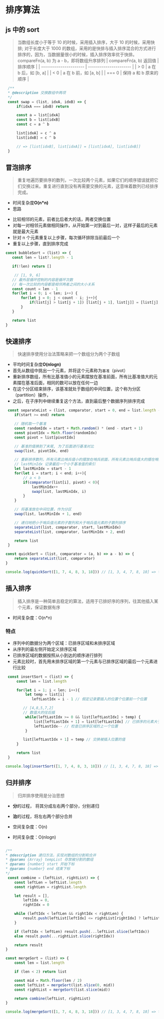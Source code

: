 # 排序算法

## js 中的 sort

> 当数组长度小于等于 10 的时候，采用插入排序，大于 10 的时候，采用快排;
> 对于长度大于 1000 的数组，采用的是快排与插入排序混合的方式进行排序的，因为，当数据量很小的时候，插入排序效率优于快排。
> compareFn(a, b) 为 a - b，即将数组升序排列
> | compareFn(a, b) 返回值 | 排序顺序 |
> | ---------------------- | ---------------------- |
> | > 0 | a 在 b 后，如 [b, a] |
> | < 0 | a 在 b 前，如 [a, b] |
> | === 0 | 保持 a 和 b 原来的顺序 |

```JavaScript
 /**
 * @description 交换数组中两项
 */
 const swap = (list, idxA, idxB) => {
     if(idxA === idxB) return

     const a = list[idxA]
     const b = list[idxB]
     const c = a ^ b

     list[idxA] = c ^ a
     list[idxB] = c ^ b

     // => [list[idxB], list[idxA]] = [list[idxA], list[idxB]]
 }
```

## 冒泡排序

> 重复地遍历要排序的数列，一次比较两个元素，如果它们的顺序错误就把它们交换过来。重复进行直到没有再需要交换的元素，这意味着数列已经排序完成。

-   时间复杂度**O(n\*n)**
-   思路

*   比较相邻的元素，前者比后者大的话，两者交换位置
*   对每一对相邻元素做相同操作，从开始第一对到最后一对，这样子最后的元素就是最大元素
*   针对 n 个元素重复以上步骤，每次循环排除当前最后一个
*   重复以上步骤，直到排序完成

```JavaScript
const bubbleSort = (list) => {
   const len = list?.length - 1

   if(!len) return []

    // [1, 9, 6]
   // 最外层循环控制的内容是循环次数
   // 每一次比较的内容都是相邻两者之间的大小关系
   const count = len - 1
   for(let i = 0; i < len; i++) {
       for(let j = 0; j < count - i; j++){
           if(list[j] > list[j + 1]) [list[j + 1], list[j]] = [list[j], list[j + 1]]
       }
   }

   return list
}
```

## 快速排序

> 快速排序使用分治法策略来把一个数组分为两个子数组

-   平均时间复杂度**O(nlogn)**
-   首先从数组中挑出一个元素，并将这个元素称为<code>基准</code>（pivot）
-   重新排序数组，所有比基准值小的元素摆放在基准前面，所有比基准值大的元素摆在基准后面，相同的数可以放在任何一边
-   在这个分区结束排序，该基准就处于数组的中间位置，这个称为分区（partition）操作，
-   之后，在子序列中继续重复这个方法，直到最后整个数据序列排序完成

```JavaScript
 const separateList = (list, comparator, start = 0, end = list.length - 1) => {
    if(start >= end) return

    // 随机取一个基准
    const randomIdx = start + Math.random() * (end - start + 1)
    const pivotIdx = Math.floor(randomIdx)
    const pivot = list[pivotIdx]

    // 基准的值换到了末尾, 为了后面进行基准对比
    swap(list, pivotIdx, end)

    // 重新排序数列，所有元素比哨兵值小的摆放在哨兵前面，所有元素比哨兵值大的摆在哨兵的后面（相同的数可以到任一边）
    // lastMinIdx 记录最后一个小于基准值的索引
    let lastMinIdx = start - 1
    for(let i = start; i < end; i++){
        // a < b
        if(comparator(list[i], pivot) < 0){
            lastMinIdx++
            swap(list, lastMinIdx, i)
        }
    }

    // 将基准放在中间位置，作为分区
    swap(list, lastMinIdx + 1, end)

    // 递归地把小于哨兵值元素的子数列和大于哨兵值元素的子数列排序
    separateList(list, comparator, start, lastMinIdx)
    separateList(list, comparator, lastMinIdx + 2, end)

    return list
 }

const quickSort = (list, comparator = (a, b) => a - b) => {
    return separateList(list, comparator)
}

console.log(quickSort([1, 7, 4, 8, 3, 18])) // [1, 3, 4, 7, 8, 18] => take 0.069 s
```

## 插入排序

> 插入排序是一种简单且稳定的算法，适用于已排好序的序列，往其他插入某个元素，保证数据有序

-   时间复杂度：O(n\*n)

### 特点

-   序列中的数据分为两个区域：已排序区域和未排序区域
-   从序列的最左侧开始定义排序区域
-   已排序区域的数据按照从小到达的顺序进行排列
-   元素比较时，首先用未排序区域的第一个元素与已排序区域的最后一个元素进行比较

```JavaScript
 const insertSort = (list) => {
     const len = list.length

     for(let i = 1; i < len; i++){
         let temp = list[i]
            leftLastIdx = i - 1 // 假定记录要插入的位置个位置前一个位置

        // [4,8,5,7,2]
        // 数值大的往后插
         while(leftLastIdx >= 0 && list[leftLastIdx] > temp) {
             list[leftLastIdx + 1] = list[leftLastIdx] // 已排序的元素大于新元素，将该元素插到一下个位置
             leftLastIdx-- // 检查已排序区域的上一个位置
         }

        list[leftLastIdx + 1] = temp // 交换被插入位置的值
     }

     return list
 }

console.log(insertSort([1, 7, 4, 8, 3, 18])) // [1, 3, 4, 7, 8, 18] => take 0.066 s
```

## 归并排序

> 归并排序使用是分治思想

-   **分**的过程， 将其分成左右两个部分，分别递归
-   **治**的过程，将左右两个部分合并

-   空间复杂度：O(n)
-   时间复杂度：O(nlogn)

```JavaScript

/**
* @description 递归方法，实现对数组的分割和合并
* @params {Array} tempList 存放被分割的数组
* @params {number} start 开始下标
* @params {number} end 结束下标
*/
 const combine = (leftList, rightList) => {
    const leftLen = leftList.length
    const rightLen = rightList.length

    let result = [],
        leftIdx = 0,
        rightIdx = 0

    while (leftIdx < leftLen && rightIdx < rightLen) {
        result.push(leftList[leftIdx] <= rightList[rightIdx] ? leftList[leftIdx++] : rightList[rightIdx++])
    }

    if (leftIdx < leftLen) result.push(...leftList.slice(leftIdx))
    else result.push(...rightList.slice(rightIdx))

    return result
}

const mergeSort = (list) => {
    const len = list.length

    if (len < 2) return list

    const mid = Math.floor(len / 2)
    const leftList = mergeSort(list.slice(0, mid))
    const rightList = mergeSort(list.slice(mid))

    return combine(leftList, rightList)
}

console.log(mergeSort([1, 7, 4, 8, 3, 18])) // [1, 3, 4, 7, 8, 18] => take 0.071 s
```
